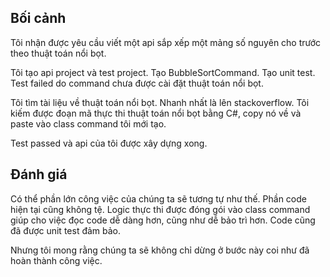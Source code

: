 ## Bối cảnh
Tôi nhận được yêu cầu viết một api sắp xếp một mảng số nguyên cho trước theo thuật toán nổi bọt.

Tôi tạo api project và test project. Tạo BubbleSortCommand. Tạo unit test. Test failed do command chưa được cài đặt thuật toán nổi bọt.

Tôi tìm tài liệu về thuật toán nổi bọt. Nhanh nhất là lên stackoverflow. Tôi kiếm được đoạn mã thực thi thuật toán nổi bọt bằng C#, copy nó về và paste vào class command tôi mới tạo.

Test passed và api của tôi được xây dựng xong.
## Đánh giá
Có thể phần lớn công việc của chúng ta sẽ tương tự như thế. Phần code hiện tại cũng không tệ. Logic thực thi được đóng gói vào class command giúp cho việc đọc code dễ dàng hơn, cũng như dễ bảo trì hơn. Code cũng đã được unit test đảm bảo.

Nhưng tôi mong rằng chúng ta sẽ không chỉ dừng ở bước này coi như đã hoàn thành công việc.
